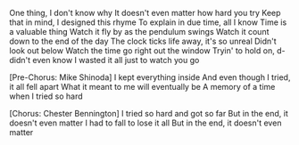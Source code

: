 One thing, I don't know why
It doesn't even matter how hard you try
Keep that in mind, I designed this rhyme
To explain in due time, all I know
Time is a valuable thing
Watch it fly by as the pendulum swings
Watch it count down to the end of the day
The clock ticks life away, it's so unreal
Didn't look out below
Watch the time go right out the window
Tryin' to hold on, d-didn't even know
I wasted it all just to watch you go

[Pre-Chorus: Mike Shinoda]
I kept everything inside
And even though I tried, it all fell apart
What it meant to me will eventually be
A memory of a time when I tried so hard

[Chorus: Chester Bennington]
I tried so hard and got so far
But in the end, it doesn't even matter
I had to fall to lose it all
But in the end, it doesn't even matter
